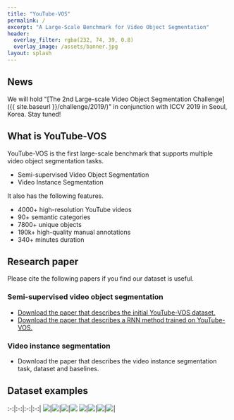 ```yaml
---
title: "YouTube-VOS"
permalink: /
excerpt: "A Large-Scale Benchmark for Video Object Segmentation"
header:
  overlay_filter: rgba(232, 74, 39, 0.8)
  overlay_image: /assets/banner.jpg
layout: splash
---
```


## News
We will hold "[The 2nd Large-scale Video Object Segmentation Challenge]({{ site.baseurl }}/challenge/2019/)" in conjunction with ICCV 2019 in Seoul, Korea. Stay tuned!


## What is YouTube-VOS
YouTube-VOS is the first large-scale benchmark that supports multiple video object segmentation tasks. 
* Semi-supervised Video Object Segmentation
* Video Instance Segmentation

It also has the following features. 
* 4000+ high-resolution YouTube videos
* 90+ semantic categories
* 7800+ unique objects
* 190k+ high-quality manual annotations
* 340+ minutes duration


## Research paper
Please cite the following papers if you find our dataset is useful.
### Semi-supervised video object segmentation
* [Download the paper that describes the initial YouTube-VOS dataset.](https://arxiv.org/abs/1809.03327)
* [Download the paper that describes a RNN method trained on YouTube-VOS.](https://arxiv.org/abs/1809.00461)

### Video instance segmentation
* Download the paper that describes the video instance segmentation task, dataset and baselines.


## Dataset examples

:-:|:-:|:-:|:-:|
<img src="{{ site.baseurl }}/assets/samples/vos/sample1_bike.jpg"/>|<img src="{{ site.baseurl }}/assets/samples/vos/sample2_bike.jpg"/>|<img src="{{ site.baseurl }}/assets/samples/vos/sample3_bike.jpg"/>|<img src="{{ site.baseurl }}/assets/samples/vos/sample4_bike.jpg"/>
<img src="{{ site.baseurl }}/assets/samples/vos/sample1_fish.jpg"/>|<img src="{{ site.baseurl }}/assets/samples/vos/sample2_fish.jpg"/>|<img src="{{ site.baseurl }}/assets/samples/vos/sample3_fish.jpg"/>|<img src="{{ site.baseurl }}/assets/samples/vos/sample4_fish.jpg"/>|
